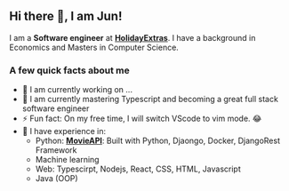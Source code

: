 ## Hi there 👋, I am Jun! 
I am a **Software engineer** at **[HolidayExtras](https://github.com/holidayextras)**. I have a background in Economics and Masters in Computer Science.

### A few quick facts about me
- 🔭 I am currently working on ...
- 🌱 I am currently mastering Typescript and becoming a great full stack software engineer
- ⚡ Fun fact: On my free time, I will switch VScode to vim mode. 😂
- 🤖 I have experience in: 
  - Python: **[MovieAPI](https://github.com/jun-hf/MovieAPI)**: Built with Python, Djaongo, Docker, DjangoRest Framework
  - Machine learning
  - Web: Typescirpt, Nodejs, React, CSS, HTML, Javascript
  - Java (OOP)

<!--
**jun-hf/jun-hf** is a ✨ _special_ ✨ repository because its `README.md` (this file) appears on your GitHub profile.

Here are some ideas to get you started:

- 🔭 I’m currently working on ...
- 🌱 I’m currently learning ...
- 👯 I’m looking to collaborate on ...
- 🤔 I’m looking for help with ...
- 💬 Ask me about ...
- 📫 How to reach me: ...
- 😄 Pronouns: ...
- ⚡ Fun fact: ...
-->
